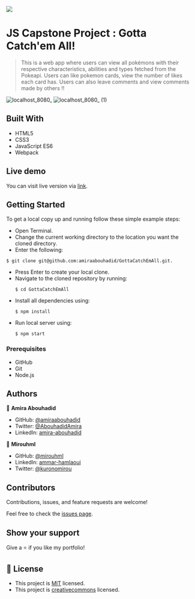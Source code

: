 ![](https://img.shields.io/badge/Microverse-blueviolet)

# JS Capstone Project : Gotta Catch'em All!

>This is a web app where users can view all pokémons with their respective characteristics, abilities and types fetched from the Pokeapi. Users can like pokemon cards, view the number of likes each card has. Users can also leave comments and view comments made by others !!


![localhost_8080_](https://user-images.githubusercontent.com/20567503/157763180-11d057c5-6091-40f3-b0db-8fa0a6e7ad23.png)
![localhost_8080_ (1)](https://user-images.githubusercontent.com/20567503/157763175-7f5e1834-32d8-4031-b532-7cbd20ba632a.png)


## Built With

- HTML5
- CSS3
- JavaScript ES6
- Webpack

## Live demo

You can visit live version via [link](https://mirouhml.github.io/GottaCatchEmAll/).

## Getting Started

To get a local copy up and running follow these simple example steps:
- Open Terminal.
- Change the current working directory to the location you want the cloned directory.
- Enter the following:
```
$ git clone git@github.com:amiraabouhadid/GottaCatchEmAll.git.
```
- Press Enter to create your local clone.
- Navigate to the cloned repository by running:
    ```
    $ cd GottaCatchEmAll
    ```
- Install all dependencies using:
    ``` 
    $ npm install
    ```
- Run local server using:
    ``` 
    $ npm start
    ```

### Prerequisites
- GitHub
- Git
- Node.js


## Authors

👤 **Amira Abouhadid**

- GitHub: [@amiraabouhadid](https://github.com/amiraabouhadid)
- Twitter: [@AbouhadidAmira](https://twitter.com/AbouhadidAmira)
- LinkedIn: [amira-abouhadid](https://www.linkedin.com/in/amira-abouhadid/)

👤 **Mirouhml**

- GitHub: [@mirouhml](https://github.com/mirouhml)
- LinkedIn: [ammar-hamlaoui](https://www.linkedin.com/in/ammar-hamlaoui-514909189/)
- Twitter: [@kuronomirou](https://twitter.com/kuronomirou)

## Contributors

Contributions, issues, and feature requests are welcome!

Feel free to check the [issues page](https://github.com/amiraabouhadid/GottaCatchEmAll/issues).

## Show your support

Give a ⭐️ if you like my portfolio!

## 📝 License

- This project is [MIT](./LICENSE) licensed.
- This project is [creativecommons](https://creativecommons.org/licenses/by-nc/4.0/) licensed.

